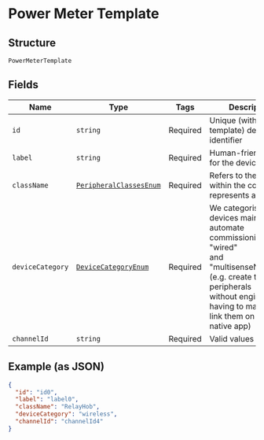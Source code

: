 
# Power Meter Template

## Structure

`PowerMeterTemplate`

## Fields

| Name | Type | Tags | Description |
|  --- | --- | --- | --- |
| `id` | `string` | Required | Unique (within template) device identifier |
| `label` | `string` | Required | Human-friendly label for the device |
| `className` | [`PeripheralClassesEnum`](/doc/models/peripheral-classes-enum.md) | Required | Refers to the class within the code that represents a device |
| `deviceCategory` | [`DeviceCategoryEnum`](/doc/models/device-category-enum.md) | Required | We categorise devices mainly to automate commissioning of "wired"<br>and "multisenseNetwork"s (e.g. create those peripherals<br>without engineers having to manually link them on the native app) |
| `channelId` | `string` | Required | Valid values are 1\|2\|3 |

## Example (as JSON)

```json
{
  "id": "id0",
  "label": "label0",
  "className": "RelayHob",
  "deviceCategory": "wireless",
  "channelId": "channelId4"
}
```

